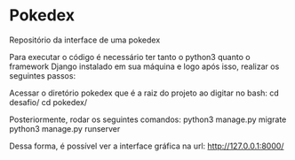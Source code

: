 # Pokedex
 Repositório da interface de uma pokedex

Para executar o código é necessário ter tanto o python3 quanto o framework Django instalado em sua máquina e logo após isso, realizar os seguintes passos:

Acessar o diretório pokedex que é a raiz do projeto ao digitar no bash:
cd desafio/
cd pokedex/

Posteriormente, rodar os seguintes comandos:
python3 manage.py migrate
python3 manage.py runserver

Dessa forma, é possível ver a interface gráfica na url: http://127.0.0.1:8000/
 
